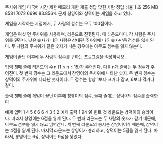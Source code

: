 주사위 게임 다국어
시간 제한	메모리 제한	제출	정답	맞힌 사람	정답 비율
1 초	256 MB	8581	7072	6690	83.856%
문제
창영이와 상덕이는 게임을 하고 있다.

게임을 시작하는 시점에서, 두 사람의 점수는 모두 100점이다.

게임은 여섯 면 주사위를 사용하며, 라운드로 진행된다. 매 라운드마다, 각 사람은 주사위를 던진다. 낮은 숫자가 나온 사람은 상대편 주사위에 나온 숫자만큼 점수를 잃게 된다. 두 사람의 주사위가 같은 숫자가 나온 경우에는 아무도 점수를 잃지 않는다.

게임이 끝난 이후에 두 사람의 점수를 구하는 프로그램을 작성하시오.

입력
첫째 줄에 라운드의 수 n (1 ≤ n ≤ 15)가 주어진다. 다음 n개 줄에는 두 정수가 주어진다. 첫 번째 정수는 그 라운드에서 창영이의 주사위에 나타난 숫자, 두 번째 정수는 상덕이의 주사위에 나타난 숫자이다. 두 정수는 항상 1보다 크거나 같고, 6보다 작거나 같다.

출력
첫째 줄에 게임이 끝난 이후에 창영이의 점수, 둘째 줄에는 상덕이의 점수를 출력한다.

예제 입력 1 
4
5 6
6 6
4 3
5 2
예제 출력 1 
94
91
힌트
첫 라운드는 상덕이의 승리이다. 따라서 창영이는 6점을 잃게 된다. 두 번째 라운드는 두 사람의 숫자가 같기 때문에, 아무도 점수를 잃지 않고 넘어간다. 세 번째 라운드의 승자는 창영이이기 때문에, 상덕이는 4점을 잃게 된다. 마지막 라운드는 창영이가 승리하고, 상덕이는 5점을 잃게 된다. 따라서, 창영이는 6점, 상덕이는 9점을 잃었다.